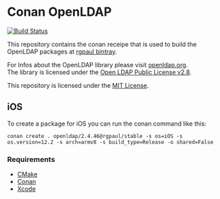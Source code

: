 # Conan OpenLDAP

[![Build Status](https://travis-ci.com/Manromen/conan-openldap-scripts.svg?branch=master)](https://travis-ci.com/Manromen/conan-openldap-scripts)

This repository contains the conan receipe that is used to build the OpenLDAP packages at [rgpaul bintray](https://bintray.com/manromen/rgpaul).

For Infos about the OpenLDAP library please visit [openldap.org](https://www.openldap.org/).  
The library is licensed under the [Open LDAP Public License v2.8](https://www.openldap.org/software/release/license.html).

This repository is licensed under the [MIT License](LICENSE).

## iOS

To create a package for iOS you can run the conan command like this:

`conan create . openldap/2.4.46@rgpaul/stable -s os=iOS -s os.version=12.2 -s arch=armv8 -s build_type=Release -o shared=False`

### Requirements

* [CMake](https://cmake.org/)
* [Conan](https://conan.io/)
* [Xcode](https://developer.apple.com/xcode/)
